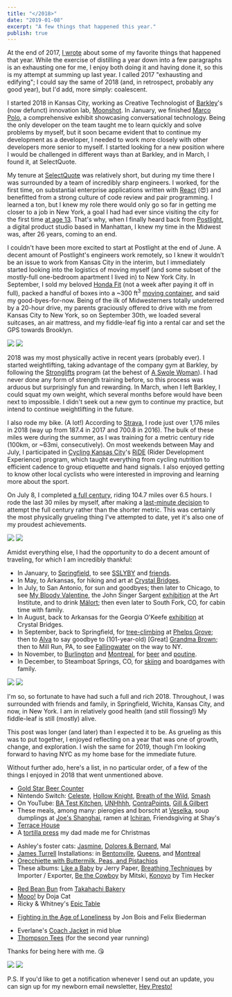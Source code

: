```yaml
---
title: "</2018>"
date: "2019-01-08"
excerpt: "A few things that happened this year."
publish: true
---
```


<section class="blog-section">

At the end of 2017, <a target="_blank" href="https://prestonrichey.com/blog/2017/">I wrote</a> about some of my favorite things that happened that year. While the exercise of distilling a year down into a few paragraphs is an exhausting one for me, I enjoy both doing it and having done it, so this is my attempt at summing up last year. I called 2017 "exhausting and edifying"; I could say the same of 2018 (and, in retrospect, probably any good year), but I'd add, more simply: coalescent.

I started 2018 in Kansas City, working as Creative Technologist of <a target="_blank" href="https://www.barkleyus.com/">Barkley</a>'s (now defunct) innovation lab, <a target="_blank" href="https://medium.com/moonshotlab">Moonshot</a>. In January, we finished <a target="_blank" href="https://medium.com/moonshotlab/marco-polo-58201c14c669">Marco Polo</a>, a comprehensive exhibit showcasing conversational technology. Being the only developer on the team taught me to learn quickly and solve problems by myself, but it soon became evident that to continue my development as a developer, I needed to work more closely with other developers more senior to myself. I started looking for a new position where I would be challenged in different ways than at Barkley, and in March, I found it, at SelectQuote.

My tenure at <a target="_blank" href="https://www.selectquote.com/">SelectQuote</a> was relatively short, but during my time there I was surrounded by a team of incredibly sharp engineers. I worked, for the first time, on substantial enterprise applications written with <a target="_blank" href="https://reactjs.org/">React</a> (😍) and benefitted from a strong culture of code review and pair programming. I learned a ton, but I knew my role there would only go so far in getting me closer to a job in New York, a goal I had had ever since visiting the city for the first time <a target="_blank" href="https://photos.google.com/share/AF1QipMeUHAdXIR_e7hvGZQdmsoEqBFVhTvOH2uQ_XTlySEKz0S5tpXBmkTe_kLwo9IshA/photo/AF1QipMppKCMCiUhL3F94uRlFfY61ZNSAVxpRsQPtTsK?key=b2pyT3RtU0NvaHo2M1lIUkp1RW9hellKYnlnMXJB">at age 13</a>. That's why, when I finally heard back from <a target="_blank" href="https://postlight.com/">Postlight</a>, a digital product studio based in Manhattan, I knew my time in the Midwest was, after 26 years, coming to an end.

I couldn't have been more excited to start at Postlight at the end of June. A decent amount of Postlight's engineers work remotely, so I knew it wouldn't be an issue to work from Kansas City in the interim, but I immediately started looking into the logistics of moving myself (and some subset of the mostly-full one-bedroom apartment I lived in) to New York City. In September, I sold my beloved <a target="_blank" href="https://photos.google.com/share/AF1QipMeUHAdXIR_e7hvGZQdmsoEqBFVhTvOH2uQ_XTlySEKz0S5tpXBmkTe_kLwo9IshA/photo/AF1QipPtT0UIZU61HN8NjCE92t79gb3mPi2LKG7nEUqQ?key=b2pyT3RtU0NvaHo2M1lIUkp1RW9hellKYnlnMXJB">Honda Fit</a> (not a week after paying it off in full), packed a handful of boxes into a ~300 ft<sup>3</sup> <a target="_blank" href="https://photos.google.com/share/AF1QipMeUHAdXIR_e7hvGZQdmsoEqBFVhTvOH2uQ_XTlySEKz0S5tpXBmkTe_kLwo9IshA/photo/AF1QipN1DqVOr3NPjVOwk-bFzPPci05av1HpnbbNa7W8?key=b2pyT3RtU0NvaHo2M1lIUkp1RW9hellKYnlnMXJB">moving container</a>, and said my good-byes-for-now. Being of the ilk of Midwesterners totally undeterred by a 20-hour drive, my parents graciously offered to drive with me from Kansas City to New York, so on September 30th, we loaded several suitcases, an air mattress, and my fiddle-leaf fig into a rental car and set the GPS towards Brooklyn.

<div class="blog-inset">
  <hidden>
    <img src='plant-in-rental-car.jpg' />
    <img src='plant-in-rental-car-zoom.jpg' />
  </hidden>
  <zoom-image src='plant-in-rental-car.jpg' zoomSrc='plant-in-rental-car-zoom.jpg' caption='Plant in Rental Car (Digital Media, 2018)'></zoom-image>
</div>

</section>

<section class="blog-section">

2018 was my most physically active in recent years (probably ever). I started weightlifting, taking advantage of the company gym at Barkley, by following the <a target="_blank" href="https://stronglifts.com/">Stronglifts</a> program (at the behest of <a target="_blank" href="https://www.thehairpin.com/slug/ask-a-swole-woman/">A Swole Woman</a>). I had never done any form of strength training before, so this process was arduous but surprisingly fun and rewarding. In March, when I left Barkley, I could squat my own weight, which several months before would have been next to impossible. I didn't seek out a new gym to continue my practice, but intend to continue weightlifting in the future.

I also rode my bike. (A lot!) According to <a target="_blank" href="https://www.strava.com/athletes/6928920">Strava</a>, I rode just over 1,176 miles in 2018 (way up from 187.4 in 2017 and 700.8 in 2016). The bulk of these miles were during the summer, as I was training for a metric century ride (100km, or ~63mi, consecutively). On most weekends between May and July, I participated in <a target="_blank" href="https://www.cyclingkc.org/">Cycling Kansas City</a>'s <a target="_blank" href="https://www.cyclingkc.org/content.aspx?page_id=22&club_id=368691&module_id=242544">RiDE</a> (Rider Development Experience) program, which taught everything from cycling nutrition to efficient cadence to group etiquette and hand signals. I also enjoyed getting to know other local cyclists who were interested in improving and learning more about the sport.

On July 8, I completed <a target="_blank" href="https://www.strava.com/activities/1690021796">a full century</a>, riding 104.7 miles over 6.5 hours. I rode the last 30 miles by myself, after making a <a target="_blank" href="https://www.instagram.com/p/Bk_XnHjgtEv/">last-minute decision</a> to attempt the full century rather than the shorter metric. This was certainly the most physically grueling thing I've attempted to date, yet it's also one of my proudest achievements.

<div class="blog-inset">
  <hidden>
    <img src='century-complete.jpg' />
    <img src='century-complete-zoom.jpg' />
  </hidden>
  <zoom-image src='century-complete.jpg' zoomSrc='century-complete-zoom.jpg' caption='Century complete'></zoom-image>
</div>

</section>

<section class="blog-section">

Amidst everything else, I had the opportunity to do a decent amount of traveling, for which I am incredibly thankful:

* In January, to <a target="_blank" href="https://www.google.com/maps/place/Springfield,+MO/@37.1792207,-93.3663646,12z/data=!3m1!4b1!4m5!3m4!1s0x87cf62f745c8983f:0x6bfd6cb31e690da0!8m2!3d37.2089572!4d-93.2922989">Springfield</a>, to see <a target="_blank" href="https://en.wikipedia.org/wiki/Someone_Still_Loves_You_Boris_Yeltsin">SSLYBY</a> and <a target="_blank" href="https://photos.google.com/share/AF1QipMeUHAdXIR_e7hvGZQdmsoEqBFVhTvOH2uQ_XTlySEKz0S5tpXBmkTe_kLwo9IshA/photo/AF1QipMQoJW5pQthwv5l0nN9kDowyWLp043o6NqG4n50?key=b2pyT3RtU0NvaHo2M1lIUkp1RW9hellKYnlnMXJB">friends</a>.
* In May, to Arkansas, for hiking and art at <a target="_blank" href="https://crystalbridges.org/">Crystal Bridges</a>.
* In July, to San Antonio, for sun and goodbyes; then later to Chicago, to see <a target="_blank" href="https://photos.google.com/share/AF1QipMeUHAdXIR_e7hvGZQdmsoEqBFVhTvOH2uQ_XTlySEKz0S5tpXBmkTe_kLwo9IshA/photo/AF1QipOrAKHy6arnGJbyQ3ij8jGi73f11iXVQ3t4s3UE?key=b2pyT3RtU0NvaHo2M1lIUkp1RW9hellKYnlnMXJB">My Bloody Valentine</a>, the John Singer Sargent <a target="_blank" href="http://archive.artic.edu/sargent/">exhibition</a> at the Art Institute, and to drink <a target="_blank" href="https://en.wikipedia.org/wiki/Jeppson%27s_Mal%C3%B6rt">Mälort</a>; then even later to South Fork, CO, for cabin time with family.
* In August, back to Arkansas for the Georgia O'Keefe <a target="_blank" href="https://crystalbridges.org/exhibitions/georgia-okeeffe/">exhibition</a> at Crystal Bridges.
* In September, back to Springfield, for <a target="_blank" href="https://photos.google.com/photo/AF1QipMqNw5AaUXoESI7yBnf3JBtq_AH8AhSukpPZSfi">tree-climbing</a> at <a target="_blank" href="https://www.google.com/maps/place/Phelps+Grove+Park/@37.1895864,-93.2834227,15z/data=!4m5!3m4!1s0x0:0x351ab9afefde37c1!8m2!3d37.1895864!4d-93.2834227">Phelps Grove</a>; then to <a target="_blank" href="https://www.google.com/maps/place/Alva,+OK+73717/data=!4m2!3m1!1s0x87af6fe53e8e4b29:0x5507c579d3a68a71?ved=2ahUKEwi90pTOsN3fAhXtct8KHfEKAfsQ8gEwDHoECAUQCA">Alva</a> to say goodbye to (101-year-old) [Great] <a target="_blank" href="https://photos.google.com/share/AF1QipMeUHAdXIR_e7hvGZQdmsoEqBFVhTvOH2uQ_XTlySEKz0S5tpXBmkTe_kLwo9IshA/photo/AF1QipMeBnhLmu8VlTLcNUKPAkbqghe8HaP6rk7gG-md?key=b2pyT3RtU0NvaHo2M1lIUkp1RW9hellKYnlnMXJB">Grandma Brown</a>; then to Mill Run, PA, to see <a target="_blank" href="https://www.fallingwater.org/">Fallingwater</a> on the way to NY.
* In November, to <a target="_blank" href="https://photos.google.com/share/AF1QipMeUHAdXIR_e7hvGZQdmsoEqBFVhTvOH2uQ_XTlySEKz0S5tpXBmkTe_kLwo9IshA/photo/AF1QipMjFtC6OGkoFp0bIEC4PYIF94kVA_vtIjYreHLQ?key=b2pyT3RtU0NvaHo2M1lIUkp1RW9hellKYnlnMXJB">Burlington</a> and <a target="_blank" href="https://photos.google.com/share/AF1QipMeUHAdXIR_e7hvGZQdmsoEqBFVhTvOH2uQ_XTlySEKz0S5tpXBmkTe_kLwo9IshA/photo/AF1QipOd6-ujc9MreuJYB0w__52BvVg8IDePpIcfw5Ar?key=b2pyT3RtU0NvaHo2M1lIUkp1RW9hellKYnlnMXJB">Montreal</a>, for <a target="_blank" href="https://photos.google.com/share/AF1QipMeUHAdXIR_e7hvGZQdmsoEqBFVhTvOH2uQ_XTlySEKz0S5tpXBmkTe_kLwo9IshA/photo/AF1QipOUVI6QwzSvEl5MnVLPv9NEkkKgGTi9jkCTjiXs?key=b2pyT3RtU0NvaHo2M1lIUkp1RW9hellKYnlnMXJB">beer</a> and <a target="_blank" href="https://photos.google.com/share/AF1QipMeUHAdXIR_e7hvGZQdmsoEqBFVhTvOH2uQ_XTlySEKz0S5tpXBmkTe_kLwo9IshA/photo/AF1QipNY_0CQxgtn07LYgCA1NXeL__fL0AxdyQ4YKKrG?key=b2pyT3RtU0NvaHo2M1lIUkp1RW9hellKYnlnMXJB">poutine</a>.
* In December, to Steamboat Springs, CO, for <a target="_blank" href="https://photos.google.com/share/AF1QipPFHjmINJZ4qULYDVAXGEG0oMC4qiuAoZyagCA3n6919rOrwIry_RMh7Auw-o7O7g/photo/AF1QipN7p4KaOYzpzzWtqiPELkQQtsSc1EbfxtlRGrXM?key=VTNGdUx4bHgtTUtOcjJmQjZMMXJPVlZpOVEwZC1n">skiing</a> and boardgames with family.

</section>

<div class="blog-inset">
  <hidden>
    <img src='reservoir.jpg' />
    <img src='reservoir-zoom.jpg' />
  </hidden>
  <zoom-image src='reservoir.jpg' zoomSrc='reservoir-zoom.jpg' caption='Jacqueline Kennedy Onassis Reservoir, in December'></zoom-image>
</div>

<section class="blog-section">

I'm so, so fortunate to have had such a full and rich 2018. Throughout, I was surrounded with friends and family, in Springfield, Wichita, Kansas City, and now, in New York. I am in relatively good health (and still flossing!) My fiddle-leaf is still (mostly) alive.

<!-- Yet I'd be remiss not to briefly mention the struggles of 2018 as well. I wouldn't be surprised if much of my year was news to those reading,  even those that follow me elsewhere on the internet. For as many lovely things I experienced, I didn't share much of it at all. I wrote a bit <a target="_blank" href="https://www.instagram.com/p/Bq6S-gBhSlR/">on Instagram</a> about my anxious relationship with posting online, which I felt in 2018 more acutely than in years past. In 2019 I plan on working to find a better balance between experience and reflection.

I also let my other hobbies go by the wayside. I have several unfinished side-projects collecting dust, as well as several other ideas I didn't start. I didn't practice bass or guitar, and my Spanish went all but unused. Still, I'm excited to carve out time of what will certainly be a busy 2019 to give these some love. -->

This post was longer (and later) than I expected it to be. As grueling as this was to put together, I enjoyed reflecting on a year that was one of growth, change, and exploration. I wish the same for 2019, though I'm looking forward to having NYC as my home base for the immediate future.

Without further ado, here's a list, in no particular order, of a few of the things I enjoyed in 2018 that went unmentioned above.

* <a target="_blank" href="http://goldstarbeercounter.com/">Gold Star Beer Counter</a>
* Nintendo Switch: <a target="_blank" href="https://www.nintendo.com/games/detail/celeste-switch">Celeste</a>, <a target="_blank" href="https://www.nintendo.com/games/detail/hollow-knight-switch">Hollow Knight</a>, <a target="_blank" href="https://www.nintendo.com/games/detail/the-legend-of-zelda-breath-of-the-wild-switch">Breath of the Wild</a>, <a target="_blank" href="https://www.nintendo.com/games/detail/super-smash-bros-switch">Smash</a>
* On YouTube: <a target="_blank" href="https://www.youtube.com/playlist?list=PLKtIunYVkv_Rb8nBO5KoeZl2S-I2VvYYL">BA Test Kitchen</a>, <a target="_blank" href="https://www.youtube.com/playlist?list=PLhgFEi9aNUb2BNrIEecCGXApgeX7Yjwz8">UNHhhh</a>, <a target="_blank" href="https://www.youtube.com/channel/UCNvsIonJdJ5E4EXMa65VYpA">ContraPoints</a>, <a target="_blank" href="https://www.youtube.com/playlist?list=PLaDrN74SfdT5llW_-09rj_109vSto5BP1">Gill & Gilbert</a>
* These meals, among many: pierogies and borscht at <a target="_blank" href="https://www.veselka.com/">Veselka</a>, soup dumplings at <a target="_blank" href="https://www.joeshanghairestaurants.com/">Joe's Shanghai</a>, ramen at <a target="_blank" href="https://www.ichiranusa.com/">Ichiran</a>, Friendsgiving at Shay's
* <a target="_blank" href="https://en.wikipedia.org/wiki/Terrace_House_(franchise)">Terrace House</a>
* A <a target="_blank" href="https://photos.google.com/share/AF1QipMeUHAdXIR_e7hvGZQdmsoEqBFVhTvOH2uQ_XTlySEKz0S5tpXBmkTe_kLwo9IshA/photo/AF1QipNoaL_q5EUzxdGaouQHtIiTcR-OBYvstX_Yj4SG?key=b2pyT3RtU0NvaHo2M1lIUkp1RW9hellKYnlnMXJB">tortilla press</a> my dad made me for Christmas
<!-- * <a target="_blank" href="http://www.cynthiadaignault.com/lightatlas/">Light Atlas</a> by Cynthia Daignault at <a target="_blank" href="https://photos.google.com/photo/AF1QipMuWZNyrKU6QyNuaXo-rDrWx9ZCmuBlQPr1rIE5">Crystal Bridges</a> -->
* Ashley's foster cats: <a target="_blank" href="https://photos.google.com/share/AF1QipMeUHAdXIR_e7hvGZQdmsoEqBFVhTvOH2uQ_XTlySEKz0S5tpXBmkTe_kLwo9IshA/photo/AF1QipOv6xaUPJYnDEG9thD2c9yUePD36jQUf418z87L?key=b2pyT3RtU0NvaHo2M1lIUkp1RW9hellKYnlnMXJB">Jasmine</a>, <a target="_blank" href="https://photos.google.com/share/AF1QipMeUHAdXIR_e7hvGZQdmsoEqBFVhTvOH2uQ_XTlySEKz0S5tpXBmkTe_kLwo9IshA/photo/AF1QipP6OF4CoBugFbmfcumc5Q7wjnvQ3Ax4Bjzy7kAt?key=b2pyT3RtU0NvaHo2M1lIUkp1RW9hellKYnlnMXJB">Dolores & Bernard</a>, Mal
* <a target="_blank" href="https://en.wikipedia.org/wiki/James_Turrell">James Turrell</a> Installations: in <a target="_blank" href="https://photos.google.com/share/AF1QipMeUHAdXIR_e7hvGZQdmsoEqBFVhTvOH2uQ_XTlySEKz0S5tpXBmkTe_kLwo9IshA/photo/AF1QipOBu7gvWCE3aBAfsc8ZCCRCP0RmH0yld5hHYHjU?key=b2pyT3RtU0NvaHo2M1lIUkp1RW9hellKYnlnMXJB">Bentonville</a>, <a target="_blank" href="https://photos.google.com/share/AF1QipMeUHAdXIR_e7hvGZQdmsoEqBFVhTvOH2uQ_XTlySEKz0S5tpXBmkTe_kLwo9IshA/photo/AF1QipNWwnyK-sI8KBR_2hNC31e69K7Sx0P3_yvJzpn6?key=b2pyT3RtU0NvaHo2M1lIUkp1RW9hellKYnlnMXJB">Queens</a>, and <a target="_blank" href="https://photos.google.com/share/AF1QipMeUHAdXIR_e7hvGZQdmsoEqBFVhTvOH2uQ_XTlySEKz0S5tpXBmkTe_kLwo9IshA/photo/AF1QipOQWXpbdb-qFZAO14Zddga3Pg2oBegwYAf3y0CY?key=b2pyT3RtU0NvaHo2M1lIUkp1RW9hellKYnlnMXJB">Montreal</a>
* <a target="_blank" href="https://www.bonappetit.com/recipe/orecchiette-with-buttermilk-peas-and-pistachios">Orecchiette with Buttermilk, Peas, and Pistachios</a>
* These albums: <a target="_blank" href="https://open.spotify.com/album/1rq7GrGpTk2bK81uj6N8YJ?si=_TKn40t1QxaAIXvx0UbnFg">Like a Baby</a> by Jerry Paper, <a target="_blank" href="https://importer-exporter.bandcamp.com/album/breathing-techniques">Breathing Techniques</a> by Importer / Exporter, <a target="_blank" href="https://open.spotify.com/album/653wRjqO0GOZPQPcXpeAXD?si=IPOXa-C_RBqH7I--dhj-ew">Be the Cowboy</a> by Mitski, <a target="_blank" href="https://open.spotify.com/album/4TU8d9DGafZZiyN7peC4sl?si=0gsJfeCBT_y_2iLwFb3NQg">Konoyo</a> by Tim Hecker
<!-- * <a target="_blank" href="https://photos.google.com/photo/AF1QipMbO-4yjqG4bOLjIVeaRrgtRMe9THkQTW2VYz8o">Vernon</a> telling us about the <a target="_blank" href="https://en.wikipedia.org/wiki/Hess_triangle">Hess triangle</a> -->
* <a target="_blank" href="https://photos.google.com/share/AF1QipMeUHAdXIR_e7hvGZQdmsoEqBFVhTvOH2uQ_XTlySEKz0S5tpXBmkTe_kLwo9IshA/photo/AF1QipMCiQ-JQqphDkJejqRLtql3dLLdnRRY6Jqp8ovG?key=b2pyT3RtU0NvaHo2M1lIUkp1RW9hellKYnlnMXJB">Red Bean Bun</a> from <a target="_blank" href="http://takahachibakery.com/">Takahachi Bakery</a>
* <a target="_blank" href="https://www.youtube.com/watch?v=mXnJqYwebF8">Mooo!</a> by Doja Cat
* Ricky & Whitney's <a target="_blank" href="https://medium.com/@rickycatto/ricky-whitneys-epic-table-84864099d0cd">Epic Table</a>
<!-- * <a target="_blank" href="https://en.wikipedia.org/wiki/Suspiria">Suspiria</a> 4K restoration at the <a target="_blank" href="https://drafthouse.com/nyc/show/arthouse-theater-day-suspiria-4k-restoration">Alamo</a> -->
* <a target="_blank" href="https://www.sbnation.com/a/mma-history">Fighting in the Age of Loneliness</a> by Jon Bois and Felix Biederman
<!-- * <a target="_blank" href="https://brooklynbrainery.com/courses/wontons-dumplings">Wontons & Dumplings Class</a> at Brooklyn Brainery -->
* Everlane's <a target="_blank" href="https://www.everlane.com/products/mens-coach-jacket-midblue">Coach Jacket</a> in mid blue
* <a target="_blank" href="https://thompsontee.com/">Thompson Tees</a> (for the second year running)

</section>

<section class="blog-section">

Thanks for being here with me. 😘

<div class="blog-inset">
  <hidden>
    <img src='end.jpg' />
    <img src='end-zoom.jpg' />
  </hidden>
  <zoom-image src='end.jpg' zoomSrc='end-zoom.jpg'></zoom-image>
</div>

P.S. If you'd like to get a notification whenever I send out an update, you can sign up for my newborn email newsletter, <a target="_blank" href="https://tinyletter.com/prichey">Hey Presto!</a>

</section>
